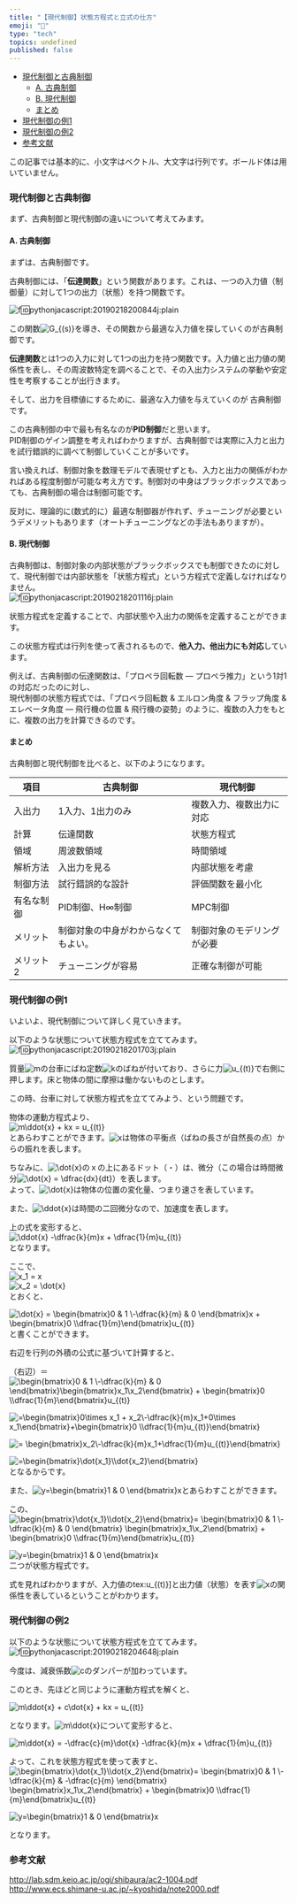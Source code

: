```yaml
---
title: "【現代制御】状態方程式と立式の仕方"
emoji: "🤖"
type: "tech"
topics: undefined
published: false
---
```


* [現代制御と古典制御](#現代制御と古典制御)  
   * [A. 古典制御](#A-古典制御)  
   * [B. 現代制御](#B-現代制御)  
   * [まとめ](#まとめ)
* [現代制御の例1](#現代制御の例1)
* [現代制御の例2](#現代制御の例2)
* [参考文献](#参考文献)

この記事では基本的に、小文字はベクトル、大文字は行列です。ボールド体は用いていません。  
  
  
### 現代制御と古典制御

まず、古典制御と現代制御の違いについて考えてみます。

#### A. 古典制御

まずは、古典制御です。

古典制御には、「**伝達関数**」という関数があります。これは、一つの入力値（制御量）に対して1つの出力（状態）を持つ関数です。

![f:id:pythonjacascript:20190218200844j:plain](/images/ppythonjacascript2019021820190218200844.jpg "f:id:pythonjacascript:20190218200844j:plain")

この関数![G_{(s)}](https://chart.apis.google.com/chart?cht=tx&chl=G_%7B%28s%29%7D)を導き、その関数から最適な入力値を探していくのが古典制御です。

 **伝達関数**とは1つの入力に対して1つの出力を持つ関数です。入力値と出力値の関係性を表し、その周波数特定を調べることで、その入出力システムの挙動や安定性を考察することが出行きます。

そして、出力を目標値にするために、最適な入力値を与えていくのが 古典制御です。

この古典制御の中で最も有名なのが**PID制御**だと思います。  
PID制御のゲイン調整を考えればわかりますが、古典制御では実際に入力と出力を試行錯誤的に調べて制御していくことが多いです。

言い換えれば、制御対象を数理モデルで表現せずとも、入力と出力の関係がわかればある程度制御が可能な考え方です。制御対の中身はブラックボックスであっても、古典制御の場合は制御可能です。

反対に、理論的に(数式的に）最適な制御器が作れず、チューニングが必要というデメリットもあります（オートチューニングなどの手法もありますが）。  
  
  
#### B. 現代制御

古典制御は、制御対象の内部状態がブラックボックスでも制御できたのに対して、現代制御では内部状態を「状態方程式」という方程式で定義しなければなりません。  
![f:id:pythonjacascript:20190218201116j:plain](/images/ppythonjacascript2019021820190218201116.jpg "f:id:pythonjacascript:20190218201116j:plain")

状態方程式を定義することで、内部状態や入出力の関係を定義することができます。

この状態方程式は行列を使って表されるもので、**他入力、他出力にも対応**しています。

例えば、古典制御の伝達関数は、「プロペラ回転数 ― プロペラ推力」という1対1の対応だったのに対し、  
現代制御の状態方程式では、「プロペラ回転数 & エルロン角度 & フラップ角度 & エレベータ角度 ― 飛行機の位置 & 飛行機の姿勢」のように、複数の入力をもとに、複数の出力を計算できるのです。  
  
  
#### まとめ

古典制御と現代制御を比べると、以下のようになります。

| 項目    | 古典制御               | 現代制御          |
| ----- | ------------------ | ------------- |
| 入出力   | 1入力、1出力のみ          | 複数入力、複数出力に対応  |
| 計算    | 伝達関数               | 状態方程式         |
| 領域    | 周波数領域              | 時間領域          |
| 解析方法  | 入出力を見る             | 内部状態を考慮       |
| 制御方法  | 試行錯誤的な設計           | 評価関数を最小化      |
| 有名な制御 | PID制御、H∞制御         | MPC制御         |
| メリット  | 制御対象の中身がわからなくてもよい。 | 制御対象のモデリングが必要 |
| メリット2 | チューニングが容易          | 正確な制御が可能      |
  
  
### 現代制御の例1

いよいよ、現代制御について詳しく見ていきます。

以下のような状態について状態方程式を立ててみます。  
![f:id:pythonjacascript:20190218201703j:plain](/images/ppythonjacascript2019021820190218201703.jpg "f:id:pythonjacascript:20190218201703j:plain")

質量![m](https://chart.apis.google.com/chart?cht=tx&chl=m)の台車にばね定数![k](https://chart.apis.google.com/chart?cht=tx&chl=k)のばねが付いており、さらに力![u_{(t)}](https://chart.apis.google.com/chart?cht=tx&chl=u_%7B%28t%29%7D)で右側に押します。床と物体の間に摩擦は働かないものとします。

  
この時、台車に対して状態方程式を立ててみよう、という問題です。

  
物体の運動方程式より、  
![m\ddot{x} + kx = u_{(t)}](https://chart.apis.google.com/chart?cht=tx&chl=m%5Cddot%7Bx%7D%20%2B%20kx%20%3D%20u_%7B%28t%29%7D)  
とあらわすことができます。![x](https://chart.apis.google.com/chart?cht=tx&chl=x)は物体の平衡点（ばねの長さが自然長の点）からの振れを表します。

ちなみに、![\dot{x}](https://chart.apis.google.com/chart?cht=tx&chl=%5Cdot%7Bx%7D)のｘの上にあるドット（・）は、微分（この場合は時間微分![\dot{x} = \dfrac{dx}{dt}](https://chart.apis.google.com/chart?cht=tx&chl=%5Cdot%7Bx%7D%20%3D%20%5Cdfrac%7Bdx%7D%7Bdt%7D)）を表します。  
よって、![\dot{x}](https://chart.apis.google.com/chart?cht=tx&chl=%5Cdot%7Bx%7D)は物体の位置の変化量、つまり速さを表しています。

また、![\ddot{x}](https://chart.apis.google.com/chart?cht=tx&chl=%5Cddot%7Bx%7D)は時間の二回微分なので、加速度を表します。

  
上の式を変形すると、  
![\ddot{x} -\dfrac{k}{m}x + \dfrac{1}{m}u_{(t)}](https://chart.apis.google.com/chart?cht=tx&chl=%5Cddot%7Bx%7D%20-%5Cdfrac%7Bk%7D%7Bm%7Dx%20%2B%20%5Cdfrac%7B1%7D%7Bm%7Du_%7B%28t%29%7D)  
となります。

ここで、  
![x_1 = x](https://chart.apis.google.com/chart?cht=tx&chl=x_1%20%3D%20x)  
![x_2 = \dot{x}](https://chart.apis.google.com/chart?cht=tx&chl=x_2%20%3D%20%5Cdot%7Bx%7D)  
とおくと、

![\dot{x} = \begin{bmatrix}0 & 1 \\-\dfrac{k}{m} & 0 \end{bmatrix}x + \begin{bmatrix}0 \\\dfrac{1}{m}\end{bmatrix}u_{(t)}](https://chart.apis.google.com/chart?cht=tx&chl=%5Cdot%7Bx%7D%20%3D%20%5Cbegin%7Bbmatrix%7D0%20%26%201%20%5C%5C-%5Cdfrac%7Bk%7D%7Bm%7D%20%26%200%20%5Cend%7Bbmatrix%7Dx%20%2B%20%5Cbegin%7Bbmatrix%7D0%20%5C%5C%5Cdfrac%7B1%7D%7Bm%7D%5Cend%7Bbmatrix%7Du_%7B%28t%29%7D)  
と書くことができます。

  
右辺を行列の外積の公式に基づいて計算すると、

（右辺）＝![\begin{bmatrix}0 & 1 \\-\dfrac{k}{m} & 0 \end{bmatrix}\begin{bmatrix}x_1\\x_2\end{bmatrix} + \begin{bmatrix}0 \\\dfrac{1}{m}\end{bmatrix}u_{(t)}](https://chart.apis.google.com/chart?cht=tx&chl=%5Cbegin%7Bbmatrix%7D0%20%26%201%20%5C%5C-%5Cdfrac%7Bk%7D%7Bm%7D%20%26%200%20%5Cend%7Bbmatrix%7D%5Cbegin%7Bbmatrix%7Dx_1%5C%5Cx_2%5Cend%7Bbmatrix%7D%20%2B%20%5Cbegin%7Bbmatrix%7D0%20%5C%5C%5Cdfrac%7B1%7D%7Bm%7D%5Cend%7Bbmatrix%7Du_%7B%28t%29%7D)

![=\begin{bmatrix}0\times x_1  + x_2\\-\dfrac{k}{m}x_1+0\times x_1\end{bmatrix}+\begin{bmatrix}0 \\\dfrac{1}{m}u_{(t)}\end{bmatrix}](https://chart.apis.google.com/chart?cht=tx&chl=%3D%5Cbegin%7Bbmatrix%7D0%5Ctimes%20x_1%20%20%2B%20x_2%5C%5C-%5Cdfrac%7Bk%7D%7Bm%7Dx_1%2B0%5Ctimes%20x_1%5Cend%7Bbmatrix%7D%2B%5Cbegin%7Bbmatrix%7D0%20%5C%5C%5Cdfrac%7B1%7D%7Bm%7Du_%7B%28t%29%7D%5Cend%7Bbmatrix%7D)

![= \begin{bmatrix}x_2\\-\dfrac{k}{m}x_1+\dfrac{1}{m}u_{(t)}\end{bmatrix}](https://chart.apis.google.com/chart?cht=tx&chl=%3D%20%5Cbegin%7Bbmatrix%7Dx_2%5C%5C-%5Cdfrac%7Bk%7D%7Bm%7Dx_1%2B%5Cdfrac%7B1%7D%7Bm%7Du_%7B%28t%29%7D%5Cend%7Bbmatrix%7D)

![=\begin{bmatrix}\dot{x_1}\\\dot{x_2}\end{bmatrix}](https://chart.apis.google.com/chart?cht=tx&chl=%3D%5Cbegin%7Bbmatrix%7D%5Cdot%7Bx_1%7D%5C%5C%5Cdot%7Bx_2%7D%5Cend%7Bbmatrix%7D)  
となるからです。

  
また、![y=\begin{bmatrix}1 & 0 \end{bmatrix}x](https://chart.apis.google.com/chart?cht=tx&chl=y%3D%5Cbegin%7Bbmatrix%7D1%20%26%200%20%5Cend%7Bbmatrix%7Dx)とあらわすことができます。
  
  
この、  
![ \begin{bmatrix}\dot{x_1}\\\dot{x_2}\end{bmatrix}= \begin{bmatrix}0 & 1 \\-\dfrac{k}{m} & 0 \end{bmatrix} \begin{bmatrix}x_1\\x_2\end{bmatrix} + \begin{bmatrix}0 \\\dfrac{1}{m}\end{bmatrix}u_{(t)}](https://chart.apis.google.com/chart?cht=tx&chl=%20%5Cbegin%7Bbmatrix%7D%5Cdot%7Bx_1%7D%5C%5C%5Cdot%7Bx_2%7D%5Cend%7Bbmatrix%7D%3D%20%5Cbegin%7Bbmatrix%7D0%20%26%201%20%5C%5C-%5Cdfrac%7Bk%7D%7Bm%7D%20%26%200%20%5Cend%7Bbmatrix%7D%20%5Cbegin%7Bbmatrix%7Dx_1%5C%5Cx_2%5Cend%7Bbmatrix%7D%20%2B%20%5Cbegin%7Bbmatrix%7D0%20%5C%5C%5Cdfrac%7B1%7D%7Bm%7D%5Cend%7Bbmatrix%7Du_%7B%28t%29%7D)

![y=\begin{bmatrix}1 & 0 \end{bmatrix}x](https://chart.apis.google.com/chart?cht=tx&chl=y%3D%5Cbegin%7Bbmatrix%7D1%20%26%200%20%5Cend%7Bbmatrix%7Dx)  
二つが状態方程式です。

式を見ればわかりますが、入力値のtex:u\_{(t)}\]と出力値（状態）を表す![x](https://chart.apis.google.com/chart?cht=tx&chl=x)の関係性を表しているということがわかります。  
  
  
### 現代制御の例2

以下のような状態について状態方程式を立ててみます。  
![f:id:pythonjacascript:20190218204648j:plain](/images/ppythonjacascript2019021820190218204648.jpg "f:id:pythonjacascript:20190218204648j:plain")

今度は、減衰係数![c](https://chart.apis.google.com/chart?cht=tx&chl=c)のダンパーが加わっています。

このとき、先ほどと同じように運動方程式を解くと、

![m\ddot{x} + c\dot{x} + kx = u_{(t)}](https://chart.apis.google.com/chart?cht=tx&chl=m%5Cddot%7Bx%7D%20%2B%20c%5Cdot%7Bx%7D%20%2B%20kx%20%3D%20u_%7B%28t%29%7D)

となります。![m\ddot{x}](https://chart.apis.google.com/chart?cht=tx&chl=m%5Cddot%7Bx%7D)について変形すると、

![m\ddot{x} = -\dfrac{c}{m}\dot{x} -\dfrac{k}{m}x + \dfrac{1}{m}u_{(t)}](https://chart.apis.google.com/chart?cht=tx&chl=m%5Cddot%7Bx%7D%20%3D%20-%5Cdfrac%7Bc%7D%7Bm%7D%5Cdot%7Bx%7D%20-%5Cdfrac%7Bk%7D%7Bm%7Dx%20%2B%20%5Cdfrac%7B1%7D%7Bm%7Du_%7B%28t%29%7D)

よって、これを状態方程式を使って表すと、  
![ \begin{bmatrix}\dot{x_1}\\\dot{x_2}\end{bmatrix}= \begin{bmatrix}0 & 1 \\-\dfrac{k}{m} & -\dfrac{c}{m}  \end{bmatrix} \begin{bmatrix}x_1\\x_2\end{bmatrix} + \begin{bmatrix}0 \\\dfrac{1}{m}\end{bmatrix}u_{(t)}](https://chart.apis.google.com/chart?cht=tx&chl=%20%5Cbegin%7Bbmatrix%7D%5Cdot%7Bx_1%7D%5C%5C%5Cdot%7Bx_2%7D%5Cend%7Bbmatrix%7D%3D%20%5Cbegin%7Bbmatrix%7D0%20%26%201%20%5C%5C-%5Cdfrac%7Bk%7D%7Bm%7D%20%26%20-%5Cdfrac%7Bc%7D%7Bm%7D%20%20%5Cend%7Bbmatrix%7D%20%5Cbegin%7Bbmatrix%7Dx_1%5C%5Cx_2%5Cend%7Bbmatrix%7D%20%2B%20%5Cbegin%7Bbmatrix%7D0%20%5C%5C%5Cdfrac%7B1%7D%7Bm%7D%5Cend%7Bbmatrix%7Du_%7B%28t%29%7D)

![y=\begin{bmatrix}1 & 0 \end{bmatrix}x](https://chart.apis.google.com/chart?cht=tx&chl=y%3D%5Cbegin%7Bbmatrix%7D1%20%26%200%20%5Cend%7Bbmatrix%7Dx)

となります。  
  
  
### 参考文献

<http://lab.sdm.keio.ac.jp/ogi/shibaura/ac2-1004.pdf>  
<http://www.ecs.shimane-u.ac.jp/~kyoshida/note2000.pdf>